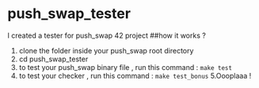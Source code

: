 # push_swap_tester
I created a tester for push_swap 42 project
##how it works ?
1. clone the folder inside your push_swap root directory
2. cd push_swap_tester
3. to test your push_swap binary file , run this command : ```make test```
4. to test your checker , run this command : ```make test_bonus```
5.Oooplaaa !
